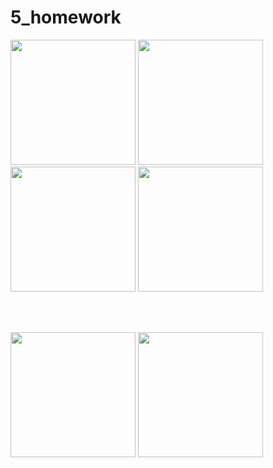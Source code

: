 # 5_homework

<p float="left">
  <img src="https://user-images.githubusercontent.com/110708970/185738092-2dcbbdc0-f815-4d47-bc25-fe667e8177e6.png" width="200" />
  <img src="https://user-images.githubusercontent.com/110708970/185738094-1bd17b89-0b34-42a7-a6f7-a754f4148201.png" width="200" />
  <img src="https://user-images.githubusercontent.com/110708970/185738095-e011eaf4-fffb-404d-bce2-000ea2704d70.png" width="200" />
  <img src="https://user-images.githubusercontent.com/110708970/185738100-f91ccc0b-b6b4-42b1-b88e-3aca175cdde5.png" width="200" />
</p>

<br></br>

<p float="left">
<img src="https://user-images.githubusercontent.com/110708970/185738099-d26fb154-5f12-4264-81d2-cf31310c9c02.png" height="200" />
  <img src="https://user-images.githubusercontent.com/110708970/185738096-eaff1ff9-9ee3-46eb-9f97-ccbf304f9bc4.png" height="200" /> 
</p>
